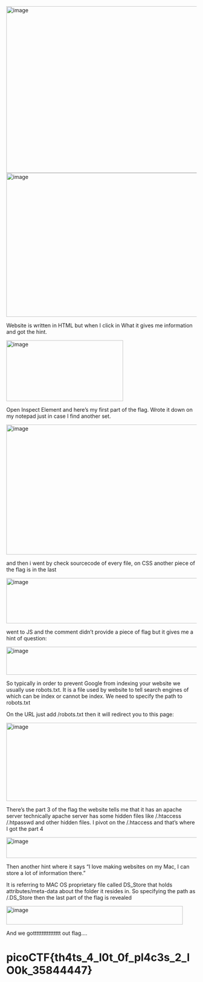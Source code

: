 <img width="961" height="441" alt="image" src="https://github.com/user-attachments/assets/edb3aafb-1994-4eee-b903-1572d36e9a51" />



<img width="1911" height="381" alt="image" src="https://github.com/user-attachments/assets/d4ff13a0-bb59-498c-a873-e3517e2c4707" />


Website is written in HTML but when I click in What it gives me information and got the hint.


<img width="309" height="161" alt="image" src="https://github.com/user-attachments/assets/5681986c-7ec1-45ac-9c09-798447eeb2bc" />



Open Inspect Element and here’s my first part of the flag. Wrote it down on my notepad just in case I find another set.



<img width="891" height="344" alt="image" src="https://github.com/user-attachments/assets/6322cfb7-ad67-429b-b437-c47001f526da" />


and then i went by check sourcecode of every file, on CSS another piece of the flag is in the last


<img width="1161" height="120" alt="image" src="https://github.com/user-attachments/assets/56ca245a-f452-4844-959e-77022db650dd" />


went to JS and the comment didn’t provide a piece of flag but it gives me a hint of question:


<img width="658" height="74" alt="image" src="https://github.com/user-attachments/assets/822a5b94-73b3-4e9f-bfce-029eac20c70e" />


So typically in order to prevent Google from indexing your website we usually use robots.txt. It is a file used by website to tell search engines of which can be index or cannot be index. We need to specify the path to robots.txt

On the URL just add /robots.txt then it will redirect you to this page:


<img width="1013" height="207" alt="image" src="https://github.com/user-attachments/assets/54d1af77-a79b-4c71-92d2-2e7211439aea" />


There’s the part 3 of the flag the website tells me that it has an apache server technically apache server has some hidden files like /.htaccess /.htpasswd and other hidden files. I pivot on the /.htaccess and that’s where I got the part 4

<img width="595" height="55" alt="image" src="https://github.com/user-attachments/assets/3acaf98f-ed46-4d1c-b930-d633ad21aa14" />


Then another hint where it says “I love making websites on my Mac, I can store a lot of information there.”

It is referring to MAC OS proprietary file called DS_Store that holds attributes/meta-data about the folder it resides in. So specifying the path as /.DS_Store then the last part of the flag is revealed


<img width="467" height="49" alt="image" src="https://github.com/user-attachments/assets/89d2a8c8-9e2a-40de-aadc-f92cbf1ff72d" />


And we gotttttttttttttttt out flag....

# picoCTF{th4ts_4_l0t_0f_pl4c3s_2_lO0k_35844447}

